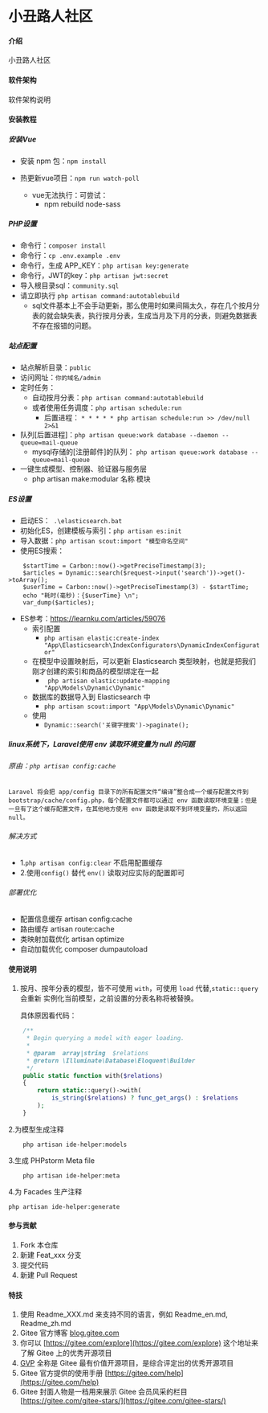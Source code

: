 # 小丑路人社区

#### 介绍
小丑路人社区

#### 软件架构
软件架构说明

#### 安装教程

##### 安装Vue
* 安装 npm 包：`npm install`
* 热更新vue项目：`npm run watch-poll`

    - vue无法执行：可尝试：
        - npm rebuild node-sass
    
##### PHP设置
* 命令行：`composer install`
* 命令行：`cp .env.example .env`
* 命令行，生成 APP_KEY：`php artisan key:generate`
* 命令行，JWT的key：`php artisan jwt:secret`
* 导入根目录sql：`community.sql`
* 请立即执行 `php artisan command:autotablebuild`
    - sql文件基本上不会手动更新，那么使用时如果间隔太久，存在几个按月分表的就会缺失表，执行按月分表，生成当月及下月的分表，则避免数据表不存在报错的问题。


##### 站点配置

- 站点解析目录：`public`
- 访问网址：`你的域名/admin`
- 定时任务：
    - 自动按月分表：`php artisan command:autotablebuild`
    - 或者使用任务调度：`php artisan schedule:run`
        - 后置进程：
            `* * * * * php artisan schedule:run >> /dev/null 2>&1`
- 队列[后置进程]：`php artisan queue:work database --daemon --queue=mail-queue`
    - mysql存储的[注册邮件]的队列： `php artisan queue:work database --queue=mail-queue`
- 一键生成模型、控制器、验证器与服务层
    - php artisan make:modular 名称 模块


##### ES设置
* 启动ES：` .\elasticsearch.bat`
* 初始化ES，创建模板与索引：`php artisan es:init`
* 导入数据：`php artisan scout:import "模型命名空间"`
* 使用ES搜索：
```
    $startTime = Carbon::now()->getPreciseTimestamp(3);
    $articles = Dynamic::search($request->input('search'))->get()->toArray();
    $userTime = Carbon::now()->getPreciseTimestamp(3) - $startTime;
    echo "耗时(毫秒)：{$userTime} \n";
    var_dump($articles);
``` 
* ES参考：https://learnku.com/articles/59076
    - 索引配置
        - `php artisan elastic:create-index  "App\Elasticsearch\IndexConfigurators\DynamicIndexConfigurator"`
    - 在模型中设置映射后，可以更新 Elasticsearch 类型映射，也就是把我们刚才创建的索引和商品的模型绑定在一起
        - ` php artisan elastic:update-mapping "App\Models\Dynamic\Dynamic"`
    - 数据库的数据导入到 Elasticsearch 中
        - `php artisan scout:import "App\Models\Dynamic\Dynamic"`
    - 使用
        - `Dynamic::search('关键字搜索')->paginate();`


##### linux系统下，Laravel使用 env 读取环境变量为 null 的问题

###### 原由：`php artisan config:cache`
    Laravel 将会把 app/config 目录下的所有配置文件“编译”整合成一个缓存配置文件到 bootstrap/cache/config.php，每个配置文件都可以通过 env 函数读取环境变量；但是一旦有了这个缓存配置文件，在其他地方使用 env 函数是读取不到环境变量的，所以返回 null。

###### 解决方式
* 1.`php artisan config:clear` 不启用配置缓存
* 2.使用`config()` 替代 `env()` 读取对应实际的配置即可


###### 部署优化
    
* 配置信息缓存 artisan config:cache
* 路由缓存 artisan route:cache
* 类映射加载优化 artisan optimize
* 自动加载优化 composer dumpautoload


#### 使用说明

1.  按月、按年分表的模型，皆不可使用 `with`，可使用 `load` 代替,`static::query` 会重新 实例化当前模型，之前设置的分表名称将被替换。
    
    具体原因看代码：
```php
    /**
     * Begin querying a model with eager loading.
     *
     * @param  array|string  $relations
     * @return \Illuminate\Database\Eloquent\Builder
     */
    public static function with($relations)
    {
        return static::query()->with(
            is_string($relations) ? func_get_args() : $relations
        );
    }
```

2.为模型生成注释
```
    php artisan ide-helper:models
```

3.生成 PHPstorm Meta file
```
    php artisan ide-helper:meta
```

4.为 Facades 生产注释
```
php artisan ide-helper:generate
```

#### 参与贡献

1.  Fork 本仓库
2.  新建 Feat_xxx 分支
3.  提交代码
4.  新建 Pull Request


#### 特技

1.  使用 Readme\_XXX.md 来支持不同的语言，例如 Readme\_en.md, Readme\_zh.md
2.  Gitee 官方博客 [blog.gitee.com](https://blog.gitee.com)
3.  你可以 [https://gitee.com/explore](https://gitee.com/explore) 这个地址来了解 Gitee 上的优秀开源项目
4.  [GVP](https://gitee.com/gvp) 全称是 Gitee 最有价值开源项目，是综合评定出的优秀开源项目
5.  Gitee 官方提供的使用手册 [https://gitee.com/help](https://gitee.com/help)
6.  Gitee 封面人物是一档用来展示 Gitee 会员风采的栏目 [https://gitee.com/gitee-stars/](https://gitee.com/gitee-stars/)
